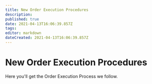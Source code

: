 ```yaml
---
title: New Order Execution Procedures
description: 
published: true
date: 2021-04-13T16:06:39.857Z
tags: 
editor: markdown
dateCreated: 2021-04-13T16:06:39.857Z
---
```


# New Order Execution Procedures

Here you'll get the Order Execution Process we follow.

